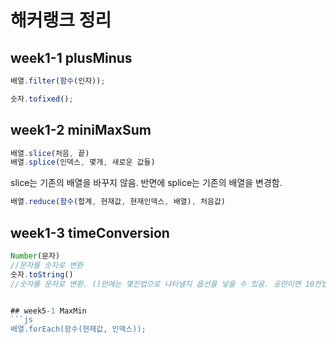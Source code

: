 # 해커랭크 정리 
## week1-1 plusMinus
```js
배열.filter(함수(인자));

숫자.tofixed();
```

## week1-2 miniMaxSum
```js
배열.slice(처음, 끝)
배열.splice(인덱스, 몇개, 새로운 값들)
```
slice는 기존의 배열을 바꾸지 않음. 반면에 splice는 기존의 배열을 변경함. 
```js
배열.reduce(함수(합계, 현재값, 현재인덱스, 배열), 처음값)
```

## week1-3 timeConversion
```js
Number(문자)
//문자를 숫자로 변환 
숫자.toString()
//숫자를 문자로 변환. ()안에는 몇진법으로 나타낼지 옵션을 넣을 수 있음. 공란이면 10진법.


## week5-1 MaxMin
```js
배열.forEach(함수(현재값, 인덱스));
```